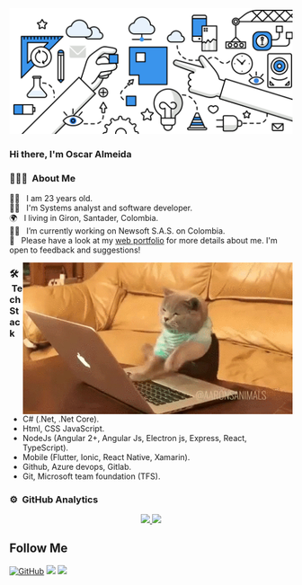 ![Header](https://raw.githubusercontent.com/OscarAlmeida-dev/OscarAlmeida-dev/main/fondo.jpg)

### Hi there, I'm Oscar Almeida

### 👨🏻‍💻 &nbsp;About Me

🐱‍🏍 &nbsp; I am 23 years old.\
👨‍🎓 &nbsp; I'm Systems analyst and software developer.\
🌍 &nbsp; I living in Giron, Santader, Colombia.\
🐱‍👤 &nbsp; I’m currently working on Newsoft S.A.S. on Colombia.\
📄 &nbsp; Please have a look at my [web portfolio](https://www.oscar-almeida.com) for more details about me. I'm open to feedback and suggestions!

<img alt="Cat Coding" src="https://raw.githubusercontent.com/OscarAlmeida-dev/OscarAlmeida-dev/master/cat-coder.gif" align="right"/>

### 🛠 &nbsp;Tech Stack

- C# (.Net, .Net Core).
- Html, CSS JavaScript.
- NodeJs (Angular 2+, Angular Js, Electron js, Express, React, TypeScript).
- Mobile (Flutter, Ionic, React Native, Xamarin).
- Github, Azure devops, Gitlab.
- Git, Microsoft team foundation (TFS).

### ⚙️ &nbsp;GitHub Analytics

<p align="center">
<a href="https://github.com/OscarAlmeida-dev">
  <img height="180em" src="https://github-readme-stats.vercel.app/api?username=oscaralmeida-dev&show_icons=true&include_all_commits=true&count_private=true"/>
  <img height="180em" src="https://github-readme-stats-eight-theta.vercel.app/api/top-langs/?username=oscaralmeida-dev&layout=compact&langs_count=8"/>
</a>
</p>

<h2>Follow  Me</h2>
<p align="left">
	<a href="https://github.com/OscarAlmeida-dev"><img src="https://img.shields.io/github/followers/OscarAlmeida-dev.svg?label=GitHub&style=social" alt="GitHub"></a>
	<a href="https://facebook.com/xxoscaretoxx"><img src="https://img.shields.io/badge/-@xxoscaretoxx-1877F2?style=flat&logo=Facebook&logoColor=white"/></a>
	<a href="mailto:oscaralmeida.wd@gmail.com"><img src="https://img.shields.io/badge/-oscaralmeida.wd@gmail.com-D14836?style=flat&logo=Gmail&logoColor=white"/></a>
</p>
